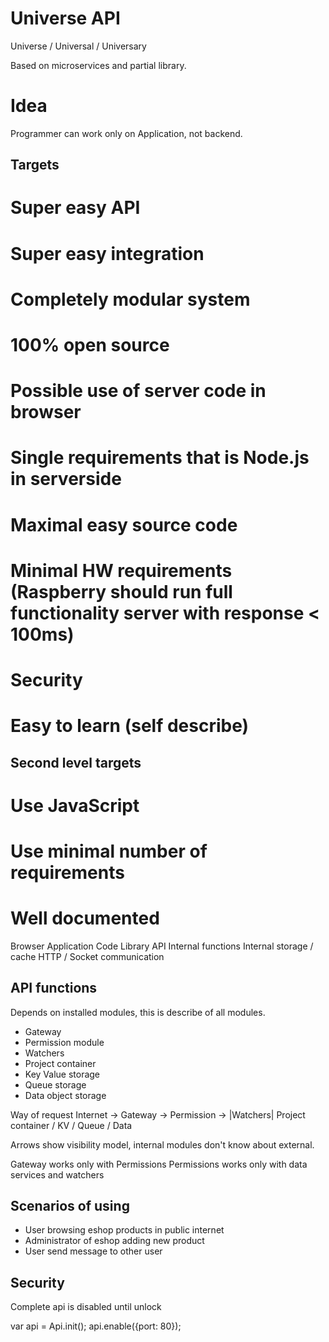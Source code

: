 Universe API
============
Universe / Universal / Universary

Based on microservices and partial library.

Idea
====
Programmer can work only on Application, not backend.

Targets
-------
# Super easy API
# Super easy integration
# Completely modular system
# 100% open source
# Possible use of server code in browser
# Single requirements that is Node.js in serverside
# Maximal easy source code
# Minimal HW requirements (Raspberry should run full functionality server with response < 100ms)
# Security
# Easy to learn (self describe)

Second level targets
--------------------
# Use JavaScript
# Use minimal number of requirements
# Well documented 

Browser
    Application Code
    Library API
    Internal functions
    Internal storage / cache
    HTTP / Socket communication

API functions
-------------
Depends on installed modules, this is describe of all modules.

- Gateway
- Permission module
- Watchers
- Project container
- Key Value storage
- Queue storage
- Data object storage


Way of request
Internet -> Gateway -> Permission -> |Watchers| Project container / KV / Queue / Data

Arrows show visibility model, internal modules don't know about external.

Gateway works only with Permissions
Permissions works only with data services and watchers


Scenarios of using
-------------------
- User browsing eshop products in public internet
- Administrator of eshop adding new product
- User send message to other user

Security
--------
Complete api is disabled until unlock

var api = Api.init();
api.enable({port: 80});
